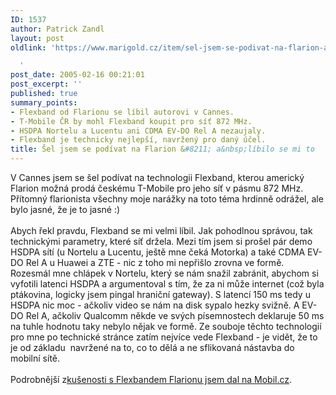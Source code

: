 ```yaml
---
ID: 1537
author: Patrick Zandl
layout: post
oldlink: 'https://www.marigold.cz/item/sel-jsem-se-podivat-na-flarion-a-libilo-se-mi-to

  '
post_date: 2005-02-16 00:21:01
post_excerpt: ''
published: true
summary_points:
- Flexband od Flarionu se líbil autorovi v Cannes.
- T-Mobile ČR by mohl Flexband koupit pro síť 872 MHz.
- HSDPA Nortelu a Lucentu ani CDMA EV-DO Rel A nezaujaly.
- Flexband je technicky nejlepší, navržený pro daný účel.
title: Šel jsem se podívat na Flarion &#8211; a&nbsp;líbilo se mi to
---
```


<p>V Cannes jsem se šel podívat na technologii Flexband, kterou
americký Flarion možná prodá českému T-Mobile pro jeho síť v pásmu 872
MHz. Přítomný flarionista všechny moje narážky na toto téma hrdinně
odrážel, ale bylo jasné, že je to jasné :)<br />
<br />
Abych řekl pravdu, Flexband se mi velmi líbil. Jak pohodlnou správou,
tak technickými parametry, které síť držela. Mezi tím jsem si prošel
pár demo HSDPA sítí (u Nortelu a Lucentu, ještě mne čeká Motorka) a
také CDMA EV-DO Rel A u Huawei a ZTE - nic z toho mi nepřišlo zrovna ve
formě. Rozesmál mne chlápek v Nortelu, který se nám snažil zabránit,
abychom si vyfotili latenci HSDPA a argumentoval s tím, že za ni může
internet (což byla ptákovina, logicky jsem pingal hraniční gateway). S
latencí 150 ms tedy u HSDPA nic moc - ačkoliv video se nám na disk
sypalo hezky svižně. A EV-DO Rel A, ačkoliv Qualcomm někde ve svých
písemnostech deklaruje 50 ms na tuhle hodnotu taky nebylo nějak ve
formě. Ze souboje těchto technologií pro mne po technické stránce zatím
nejvíce vede Flexband - je vidět, že to je od základu&nbsp; navržené na
to, co to dělá a ne sflikovaná nástavba do mobilní sítě. <br />
<br />
Podrobnější z<a href="http://mobil.idnes.cz/mob_tech.asp?r=mob_tech&amp;c=A050215_225217_mob_tech_zan" >kušenosti s Flexbandem Flarionu jsem dal na Mobil.cz</a>.</p>